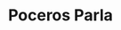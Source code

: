 ---
id: 'service-12'
title: 'Poceros Parla'
title2: 'Desatascos en Parla'
titleMeta: "Desatascos y Poceros en Parla 【91 577 18 49】"
lugar: 'Parla'
mediumImage: 'renovation-lg.webp'
largeImage: 'desatascosparla-md.webp'
metaContent: "✅Poceros en Parla. 🔝 Empresa de desatascos en Parla 24 horas. 📢 Desatrancos baratos con los mejores precios. ☎️​ 676 679 954"
detailBreadcrumbSubTitle: 'Single Service'
detailBreadcrumbDesc: 'Empresa de poceros en Pozuelo con los mejores precios'
detailSubTitle: 'Empresa de poceros en Parla. Desatascos, desatrancos, obras de pocería, limpieza de tuberías...¡Llámanos!'
parrafo: "Empresa de poceros en Parla con los mejores precios del mercado. Pide tu presupuesto sin compromiso."

pregunta1: ""
pregunta2: ""
pregunta3: ""

descripcion: 'Si vives en Parla y necesitas los servicios de poceros en tu vivienda o negocio, en Grupal te ofrecemos la solución que necesitas. Llevamos más de 25 años trabajando el sector de la pocería y somos expertos en la construcción y mantenimiento de estos. Para ofrecerte la mejor solución nos hemos rodeado del mejor grupo humano y hemos adquirido la más moderna tecnología. Tenemos el placer de decirte que somos la empresa de desatascos más económica de todo Madrid, por lo que si quieres calidad y encima, a un buen precio, no dudes más y llámanos. '

descripcion1: "Todo nuestro personal cuenta con la titulación necesaria para ofrecerte un buen trabajo de pocería. Tratamos a nuestros clientes de forma individualizada para poder ofrecerte el servicio más personalizado y una solución única acorde a tus necesidades. Queremos ser tus poceros de confianza en Parla. "

detailDesc: 'Un atasco es una de las averías más comunes que se dan en las tuberías de muchos negocios y particulares. Precisamente por este motivo, nuestros poceros te ofrecen los desatascos en Parla más económicos del mercado para que la factura no sea un problema añadido a tu avería. Te garantizamos el resultado y, además, nos personamos de urgencia al lugar de la avería para proceder a solucionar el desatasco o desatranco lo antes posibles y así minimizar el impacto del problema.'

descripcion2: "Como bien puedes imaginar, un pocero en Parla se dedica principalmente a la construcción, mantenimiento y reparación de pozos. Nuestros poceros son responsables del buen funcionamiento de estos, además de un correcto estado del alcantarillado que canaliza el agua así como los desechos."

option1: "Llevamos a cabo el mantenimiento adecuado de estos pozos y alcantarillados para garantizar que el funcionamiento sea óptimo y no se produzcan los temidos atranques. Sin embargo, si se producen, también puedes contar con nosotros para que llevemos a cabo nuestros desatrancos en Parla."

option2: "Podemos ayudarte tanto si tienes un pozo como si no. Si no tienes un pozo, nosotros te podemos construir uno. Si ya tienes uno, te podemos ayudar con las labores de mantenimiento y limpieza del mismo así como sus alcantarillados, gracias a la más moderna tecnología que utilizamos."

option3: "Gracias a la tecnología de vanguardia con la que cuentan nuestros poceros en Parla, llevar a cabo reparaciones o desatascos supone una gran sencillez para nosotros. Antiguamente era necesario el cavar zanjas para realizar estas limpiezas y mantenimiento. Hoy, nada de eso es necesario. Contamos con tecnología capaz de repararte una tubería desde dentro aprovechando la rotura de esta. Esto se traduce en un mejor servicio para el cliente, ya que podemos hacerte cualquier desatasco en una menor cantidad de tiempo."

option4: "Trabajamos con todo tipo de empresas y particulares, desde las obras más pequeñas hasta las más grandes."

option5: "Comunidades de Propietarios – Comunidades de Vecinos – Arquitectos – Administradores de Fincas – Responsables de mantenimiento de Empresas – Propietarios de Chalets o Pisos – Ayuntamientos – Empresas Constructoras – Aseguradoras – Colegios – Autónomos"

contenido: '<ul>
<li>✅ COMUNIDADES DE PROPIETARIOS</li>
<li>✅ COMUNIDADES DE VECINOS</li>
<li>✅ ARQUITECTOS</li>
<li>✅ ADMINISTRADORES DE FINCAS</li>
<li>✅ MANTENIMIENTO DE EMPRESAS</li>
<li>✅ PROPIETARIOS DE CHALETS Y PISOS</li>
<li>✅ AYUNTAMIENTOS</li>
<li>✅ EMPRESAS CONSTRUCTORAS</li>
<li>✅ ASEGURADORAS</li>
<li>✅ COLEGIOS</li>
<li>✅ AUTÓNOMOS</li>
</ul><br/>
<p>Contamos con ofertas especiales en todos nuestros servicios destinados a Empresas y Administradores de Fincas. <br/>
<a class="link" href="https://grupalsl.es/contacto">Contacta con nosotros </a>y pídenos toda la información que necesites.</p>
'

isFeatured: true
---